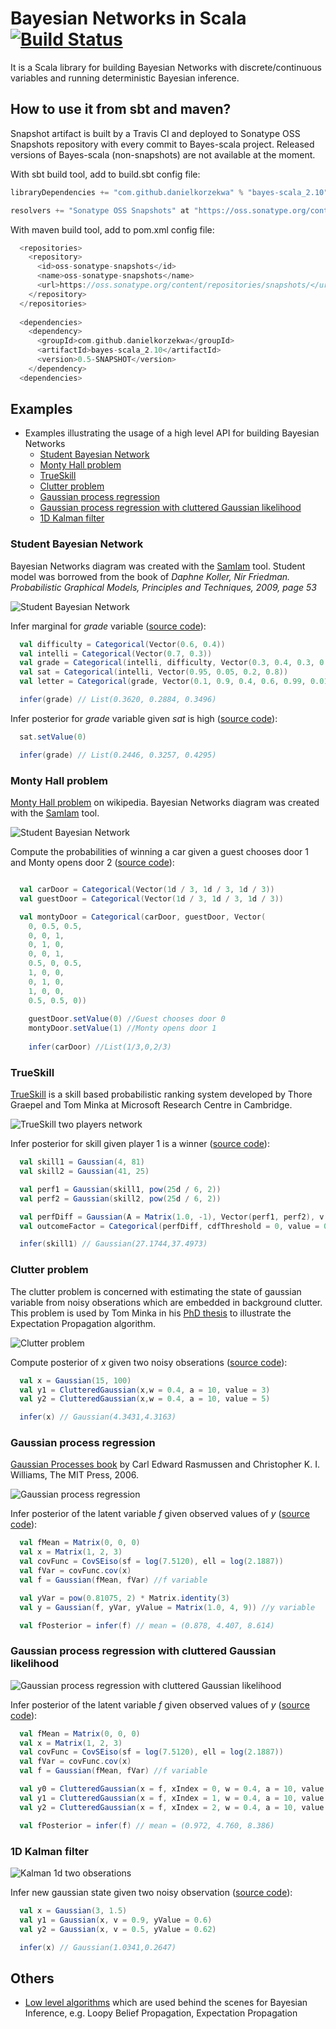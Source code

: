 # Bayesian Networks in Scala [![Build Status](https://travis-ci.org/danielkorzekwa/bayes-scala.svg)](https://travis-ci.org/danielkorzekwa/bayes-scala)

It is a Scala library for building Bayesian Networks with discrete/continuous variables and running deterministic Bayesian inference.

## How to use it from sbt and maven?

Snapshot artifact is built by a Travis CI and deployed to Sonatype OSS Snapshots repository with every commit to Bayes-scala project. Released versions of Bayes-scala (non-snapshots) are not available at the moment.

With sbt build tool, add to build.sbt config file:

```scala
libraryDependencies += "com.github.danielkorzekwa" % "bayes-scala_2.10" % "0.5-SNAPSHOT"  

resolvers += "Sonatype OSS Snapshots" at "https://oss.sonatype.org/content/repositories/snapshots"
```

With maven build tool, add to pom.xml config file:

```scala
  <repositories>
    <repository>
      <id>oss-sonatype-snapshots</id>
      <name>oss-sonatype-snapshots</name>
      <url>https://oss.sonatype.org/content/repositories/snapshots/</url>
    </repository>
  </repositories>
  
  <dependencies>
    <dependency>
      <groupId>com.github.danielkorzekwa</groupId>
      <artifactId>bayes-scala_2.10</artifactId>
      <version>0.5-SNAPSHOT</version>
    </dependency>
  <dependencies>
```

## Examples

* Examples illustrating the usage of a high level API for building Bayesian Networks
  * [Student Bayesian Network](#student-bayesian-network) 
  * [Monty Hall problem](#monty-hall-problem)
  * [TrueSkill](#trueskill)
  * [Clutter problem](#clutter-problem) 
  * [Gaussian process regression](#gaussian-process-regression)
  * [Gaussian process regression with cluttered Gaussian likelihood](#gaussian-process-regression-with-cluttered-gaussian-likelihood)
  * [1D Kalman filter](#1d-kalman-filter)

### Student Bayesian Network

Bayesian Networks diagram was created with the [SamIam] tool. 
Student model was borrowed from the book of *Daphne Koller, Nir Friedman. Probabilistic Graphical Models, Principles and Techniques, 2009, page 53*   

![Student Bayesian Network](https://raw.github.com/danielkorzekwa/bayes-scala/master/doc/student_bn.png "Student Bayesian Network")

Infer marginal for *grade* variable
([source code](https://github.com/danielkorzekwa/bayes-scala/blob/master/src/test/scala/dk/bayes/dsl/demo/StudentTest.scala)):

```scala
  val difficulty = Categorical(Vector(0.6, 0.4))
  val intelli = Categorical(Vector(0.7, 0.3))
  val grade = Categorical(intelli, difficulty, Vector(0.3, 0.4, 0.3, 0.05, 0.25, 0.7, 0.9, 0.08, 0.02, 0.5, 0.3, 0.2))
  val sat = Categorical(intelli, Vector(0.95, 0.05, 0.2, 0.8))
  val letter = Categorical(grade, Vector(0.1, 0.9, 0.4, 0.6, 0.99, 0.01))

  infer(grade) // List(0.3620, 0.2884, 0.3496)
```

Infer posterior for *grade* variable given *sat* is high
([source code](https://github.com/danielkorzekwa/bayes-scala/blob/master/src/test/scala/dk/bayes/dsl/demo/KalmanFilterTest.scala)):


```scala
  sat.setValue(0)

  infer(grade) // List(0.2446, 0.3257, 0.4295)
```

### Monty Hall problem

[Monty Hall problem] on wikipedia.
Bayesian Networks diagram was created with the [SamIam] tool. 

![Student Bayesian Network](https://raw.github.com/danielkorzekwa/bayes-scala/master/doc/monty_hall_bn.png "Student Bayesian Network")

Compute the probabilities of winning a car given a guest chooses door 1 and Monty opens door 2
([source code](https://github.com/danielkorzekwa/bayes-scala/blob/master/src/test/scala/dk/bayes/dsl/demo/MontyHallProblemTest.scala)):

```scala

  val carDoor = Categorical(Vector(1d / 3, 1d / 3, 1d / 3))
  val guestDoor = Categorical(Vector(1d / 3, 1d / 3, 1d / 3))

  val montyDoor = Categorical(carDoor, guestDoor, Vector(
    0, 0.5, 0.5,
    0, 0, 1,
    0, 1, 0,
    0, 0, 1,
    0.5, 0, 0.5,
    1, 0, 0,
    0, 1, 0,
    1, 0, 0,
    0.5, 0.5, 0))
    
    guestDoor.setValue(0) //Guest chooses door 0
    montyDoor.setValue(1) //Monty opens door 1 
    
    infer(carDoor) //List(1/3,0,2/3)

```

### TrueSkill

[TrueSkill] is a skill based probabilistic ranking system developed by Thore Graepel and Tom Minka at Microsoft Research Centre in Cambridge.

![TrueSkill two players network](https://raw.github.com/danielkorzekwa/bayes-scala/master/doc/trueskill_in_tennis_factor_graph/tennis_trueskill_bn.png "TrueSkill two players network")

Infer posterior for skill given player 1 is a winner
([source code](https://github.com/danielkorzekwa/bayes-scala/blob/master/src/test/scala/dk/bayes/dsl/demo/TrueSkillTwoPlayersTest.scala)):

```scala
  val skill1 = Gaussian(4, 81)
  val skill2 = Gaussian(41, 25)

  val perf1 = Gaussian(skill1, pow(25d / 6, 2))
  val perf2 = Gaussian(skill2, pow(25d / 6, 2))

  val perfDiff = Gaussian(A = Matrix(1.0, -1), Vector(perf1, perf2), v = 0.0)
  val outcomeFactor = Categorical(perfDiff, cdfThreshold = 0, value = 0) //player 1 is a winner

  infer(skill1) // Gaussian(27.1744,37.4973)
```

### Clutter problem

The clutter problem is concerned with estimating the state of gaussian variable from noisy obserations which are embedded in background clutter. This problem is used by Tom Minka in his [PhD thesis] to illustrate the Expectation Propagation algorithm.

![Clutter problem](https://raw.github.com/danielkorzekwa/bayes-scala/master/doc/dsl_examples/clutter_problem.png "Clutter problem")

Compute posterior of *x* given two noisy obserations
([source code](https://github.com/danielkorzekwa/bayes-scala/blob/master/src/test/scala/dk/bayes/dsl/demo/ClutterProblemTest.scala)):

```scala
  val x = Gaussian(15, 100)
  val y1 = ClutteredGaussian(x,w = 0.4, a = 10, value = 3)
  val y2 = ClutteredGaussian(x,w = 0.4, a = 10, value = 5)

  infer(x) // Gaussian(4.3431,4.3163)
```

### Gaussian process regression

[Gaussian Processes book] by Carl Edward Rasmussen and Christopher K. I. Williams, The MIT Press, 2006. 

![Gaussian process regression](https://raw.github.com/danielkorzekwa/bayes-scala/master/doc/dsl_examples/gaussian_process_regression.png "Gaussian process regression")

Infer posterior of the latent variable *f* given observed values of *y*
([source code](https://github.com/danielkorzekwa/bayes-scala/blob/master/src/test/scala/dk/bayes/dsl/demo/GaussianProcessRegressionTest.scala)):

```scala
  val fMean = Matrix(0, 0, 0)
  val x = Matrix(1, 2, 3)
  val covFunc = CovSEiso(sf = log(7.5120), ell = log(2.1887))
  val fVar = covFunc.cov(x)
  val f = Gaussian(fMean, fVar) //f variable

  val yVar = pow(0.81075, 2) * Matrix.identity(3)
  val y = Gaussian(f, yVar, yValue = Matrix(1.0, 4, 9)) //y variable

  val fPosterior = infer(f) // mean = (0.878, 4.407, 8.614)
```

### Gaussian process regression with cluttered Gaussian likelihood

![Gaussian process regression with cluttered Gaussian likelihood](https://raw.github.com/danielkorzekwa/bayes-scala/master/doc/dsl_examples/gaussian_process_regression_cluttered_gaussian_likelihood.png "Gaussian process regression with cluttered Gaussian likelihood")

Infer posterior of the latent variable *f* given observed values of *y*
([source code](https://github.com/danielkorzekwa/bayes-scala/blob/master/src/test/scala/dk/bayes/dsl/demo/GaussianProcessRegressionClutteredGaussianLikelihoodTest.scala)):

```scala
  val fMean = Matrix(0, 0, 0)
  val x = Matrix(1, 2, 3)
  val covFunc = CovSEiso(sf = log(7.5120), ell = log(2.1887))
  val fVar = covFunc.cov(x)
  val f = Gaussian(fMean, fVar) //f variable

  val y0 = ClutteredGaussian(x = f, xIndex = 0, w = 0.4, a = 10, value = 1)
  val y1 = ClutteredGaussian(x = f, xIndex = 1, w = 0.4, a = 10, value = 4)
  val y2 = ClutteredGaussian(x = f, xIndex = 2, w = 0.4, a = 10, value = 9)

  val fPosterior = infer(f) // mean = (0.972, 4.760, 8.386)
```

### 1D Kalman filter

![Kalman 1d two obserations](https://raw.github.com/danielkorzekwa/bayes-scala/master/doc/dsl_examples/kalman_1d_two_obserations.png "Kalman 1d two obserations")

Infer new gaussian state given two noisy observation
([source code](https://github.com/danielkorzekwa/bayes-scala/blob/master/src/test/scala/dk/bayes/dsl/demo/KalmanFilterTwoObservationsTest.scala)):

```scala
  val x = Gaussian(3, 1.5)
  val y1 = Gaussian(x, v = 0.9, yValue = 0.6)
  val y2 = Gaussian(x, v = 0.5, yValue = 0.62)

  infer(x) // Gaussian(1.0341,0.2647)
```

## Others

* [Low level algorithms] which are used behind the scenes for Bayesian Inference, e.g. Loopy Belief Propagation, Expectation Propagation

[Low level algorithms]: https://github.com/danielkorzekwa/bayes-scala/blob/master/doc/lowlevel/README.md
[SamIam]: http://reasoning.cs.ucla.edu/samiam/
[TrueSkill]: http://research.microsoft.com/en-us/projects/trueskill/
[PhD thesis]: http://research.microsoft.com/en-us/um/people/minka/papers/ep/minka-thesis.pdf
[Monty Hall problem]: http://en.wikipedia.org/wiki/Monty_Hall_problem
[Gaussian Processes book]: http://www.gaussianprocess.org/gpml/